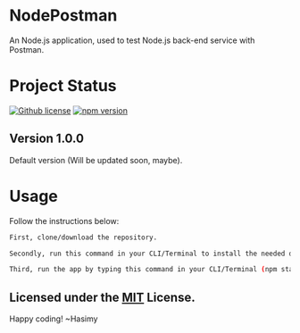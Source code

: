 # NodePostman

An Node.js application, used to test Node.js back-end service with Postman.

# Project Status

[![Github license](https://img.shields.io/badge/License-MIT-yellow.svg)](https://raw.githubusercontent.com/hasimy-as/NodePostman/master/LICENSE)
[![npm version](https://img.shields.io/npm/v/npm.svg)](https://www.npmjs.com/)

## Version 1.0.0

Default version (Will be updated soon, maybe).

# Usage

Follow the instructions below:

```sh
First, clone/download the repository.

Secondly, run this command in your CLI/Terminal to install the needed dependencies (npm install --save).

Third, run the app by typing this command in your CLI/Terminal (npm start.)

```

## Licensed under the [MIT](https://raw.githubusercontent.com/hasimy-as/NodePostman/master/LICENSE) License.

Happy coding!
~Hasimy
